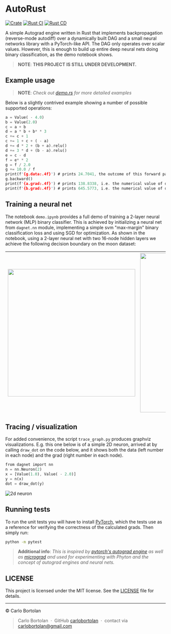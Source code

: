 # AutoRust

[![Crate](https://img.shields.io/crates/v/autorust.svg)](https://crates.io/crates/autorust)
[![Rust CI](https://github.com/carlobortolan/autorust/actions/workflows/rust_ci.yml/badge.svg?branch=master)](https://github.com/carlobortolan/autorust/actions/workflows/rust_ci.yml)
[![Rust CD](https://github.com/carlobortolan/autorust/actions/workflows/rust_cd.yml/badge.svg)](https://github.com/carlobortolan/autorust/actions/workflows/rust_cd.yml)

A simple Autograd engine written in Rust that implements backpropagation (reverse-mode autodiff) over a dynamically
built DAG and a small neural networks library with a PyTorch-like API. The DAG only operates over scalar values.
However, this is enough to build up entire deep neural nets doing binary classification, as the demo notebook shows.


> __NOTE__: __THIS PROJECT IS STILL UNDER DEVELOPMENT.__

<!-- ## Installation

```bash
cargo install autorust
```
-->

## Example usage

> __NOTE__: _Check out [demo.rs](demo.rs) for more detailed examples_

Below is a slightly contrived example showing a number of possible supported operations:

```rust
a = Value( - 4.0)
b = Value(2.0)
c = a + b
d = a * b + b* * 3
c += c + 1
c += 1 + c + ( - a)
d += d * 2 + (b + a).relu()
d += 3 * d + (b - a).relu()
e = c - d
f = e* * 2
g = f / 2.0
g += 10.0 / f
print(f'{g.data:.4f}') # prints 24.7041, the outcome of this forward pass
g.backward()
print(f'{a.grad:.4f}') # prints 138.8338, i.e. the numerical value of dg/da
print(f'{b.grad:.4f}') # prints 645.5773, i.e. the numerical value of dg/db
```

## Training a neural net

The notebook `demo.ipynb` provides a full demo of training a 2-layer neural network (MLP) binary classifier. This is
achieved by initializing a neural net from `dagnet.nn` module, implementing a simple svm "max-margin" binary
classification loss and using SGD for optimization. As shown in the notebook, using a 2-layer neural net with two
16-node hidden layers we achieve the following decision boundary on the moon dataset:

| <a href="demo.ipynb"><img src="moon_in.png" width="400px;" alt=""/> | <a href="demo.ipynb"><img src="moon_mlp.png" width="500px;" alt=""/> |
|---------------------------------------------------------------------|----------------------------------------------------------------------|

## Tracing / visualization

For added convenience, the script `trace_graph.py` produces graphviz visualizations. E.g. this one below is of a simple
2D neuron, arrived at by calling `draw_dot` on the code below, and it shows both the data (left number in each node) and
the grad (right number in each node).

```rust
from dagnet import nn
n = nn.Neuron(2)
x = [Value(1.0), Value( - 2.0)]
y = n(x)
dot = draw_dot(y)
```

![2d neuron](gout.svg)

## Running tests

To run the unit tests you will have to install [PyTorch](https://pytorch.org/), which the tests use as a reference for
verifying the correctness of the calculated grads. Then simply run:

```bash
python -m pytest
```

> __Additional info__: _This is inspired
by [pytorch's autograd engine](https://pytorch.org/blog/overview-of-pytorch-autograd-engine) as well
as [micrograd](https://github.com/karpathy/micrograd) and used for experimenting with Phyton and the concept of autograd
engines and neural nets._

## LICENSE

This project is licensed under the MIT license. See the [LICENSE](LICENSE) file for details.


---


© Carlo Bortolan

> Carlo Bortolan &nbsp;&middot;&nbsp;
> GitHub [carlobortolan](https://github.com/carlobortolan) &nbsp;&middot;&nbsp;
> contact via [carlobortolan@gmail.com](carlobortolan@gmail.com)
